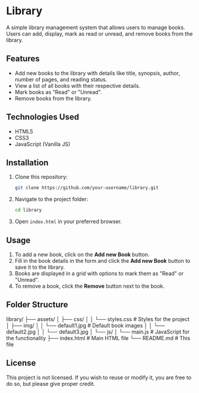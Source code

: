 # Library

A simple library management system that allows users to manage books. Users can add, display, mark as read or unread, and remove books from the library.

## Features

- Add new books to the library with details like title, synopsis, author, number of pages, and reading status.
- View a list of all books with their respective details.
- Mark books as "Read" or "Unread".
- Remove books from the library.

## Technologies Used

- HTML5
- CSS3
- JavaScript (Vanilla JS)

## Installation

1. Clone this repository:

   ```bash
   git clone https://github.com/your-username/library.git
   ```

2. Navigate to the project folder:

   ```bash
   cd library
   ```

3. Open `index.html` in your preferred browser.

## Usage

1. To add a new book, click on the **Add new Book** button.
2. Fill in the book details in the form and click the **Add new Book** button to save it to the library.
3. Books are displayed in a grid with options to mark them as "Read" or "Unread".
4. To remove a book, click the **Remove** button next to the book.

## Folder Structure

library/
├── assets/
│   ├── css/
│   │   └── styles.css   # Styles for the project
│   ├── img/
│   │   └── default1.jpg # Default book images
│   │   └── default2.jpg
│   │   └── default3.jpg
│   └── js/
│       └── main.js       # JavaScript for the functionality
├── index.html            # Main HTML file
└── README.md             # This file

## License

This project is not licensed. If you wish to reuse or modify it, you are free to do so, but please give proper credit.